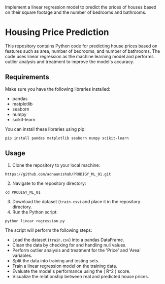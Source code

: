 Implement a linear regression model to predict the prices of houses based on their square footage and the number of bedrooms and bathrooms.

# Housing Price Prediction
This repository contains Python code for predicting house prices based on features such as area, number of bedrooms, and number of bathrooms. The code uses linear regression as the machine learning model and performs outlier analysis and treatment to improve the model's accuracy.

## Requirements
Make sure you have the following libraries installed:
- pandas
- matplotlib
- seaborn
- numpy
- scikit-learn

You can install these libraries using pip:
```
pip install pandas matplotlib seaborn numpy scikit-learn
```

## Usage
1. Clone the repository to your local machine:
```
https://github.com/adnaanzshah/PRODIGY_ML_01.git
```

2. Navigate to the repository directory:
```
cd PRODIGY_ML_01
```

3. Download the dataset (`train.csv`) and place it in the repository directory.
4. Run the Python script:
```
python linear regression.py
```

The script will perform the following steps:
- Load the dataset (`train.csv`) into a pandas DataFrame.
- Clean the data by checking for and handling null values.
- Perform outlier analysis and treatment for the 'Price' and 'Area' variables.
- Split the data into training and testing sets.
- Train a linear regression model on the training data.
- Evaluate the model's performance using the \( R^2 \) score.
- Visualize the relationship between real and predicted house prices.
